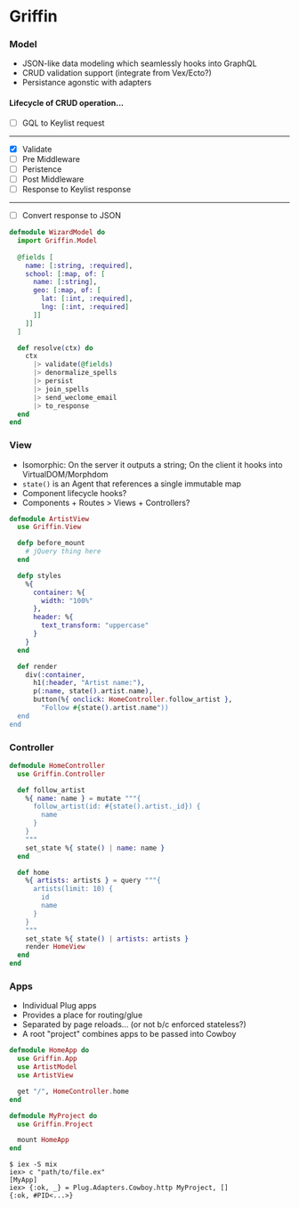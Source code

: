# Griffin

### Model

- JSON-like data modeling which seamlessly hooks into GraphQL
- CRUD validation support (integrate from Vex/Ecto?)
- Persistance agonstic with adapters

#### Lifecycle of CRUD operation...
- [ ] GQL to Keylist request
- --
- [x] Validate
- [ ] Pre Middleware
- [ ] Peristence
- [ ] Post Middleware
- [ ] Response to Keylist response
- --
- [ ] Convert response to JSON

````elixir
defmodule WizardModel do
  import Griffin.Model
  
  @fields [
    name: [:string, :required],
    school: [:map, of: [
      name: [:string],
      geo: [:map, of: [
        lat: [:int, :required],
        lng: [:int, :required]
      ]]
    ]] 
  ]

  def resolve(ctx) do
    ctx
      |> validate(@fields)
      |> denormalize_spells
      |> persist
      |> join_spells
      |> send_weclome_email
      |> to_response    
  end
end
````

### View
- Isomorphic: On the server it outputs a string; On the client it hooks into VirtualDOM/Morphdom
- `state()` is an Agent that references a single immutable map
- Component lifecycle hooks?
- Components + Routes > Views + Controllers?

````elixir
defmodule ArtistView
  use Griffin.View

  defp before_mount
    # jQuery thing here
  end

  defp styles
    %{
      container: %{
        width: "100%"
      },
      header: %{
        text_transform: "uppercase"
      }
    }
  end

  def render
    div(:container,
      h1(:header, "Artist name:"),
      p(:name, state().artist.name),
      button(%{ onclick: HomeController.follow_artist },
        "Follow #{state().artist.name"))
  end
end
````

### Controller

```elixir
defmodule HomeController
  use Griffin.Controller

  def follow_artist
    %{ name: name } = mutate """{
      follow_artist(id: #{state().artist._id}) {
        name
      }
    }
    """
    set_state %{ state() | name: name }
  end

  def home
    %{ artists: artists } = query """{
      artists(limit: 10) {
        id
        name
      }
    }
    """
    set_state %{ state() | artists: artists }
    render HomeView
  end
end
```

### Apps

- Individual Plug apps
- Provides a place for routing/glue
- Separated by page reloads... (or not b/c enforced stateless?)
- A root "project" combines apps to be passed into Cowboy

```elixir
defmodule HomeApp do
  use Griffin.App
  use ArtistModel
  use ArtistView

  get "/", HomeController.home
end

defmodule MyProject do
  use Griffin.Project

  mount HomeApp
end
```

```
$ iex -S mix
iex> c "path/to/file.ex"
[MyApp]
iex> {:ok, _} = Plug.Adapters.Cowboy.http MyProject, []
{:ok, #PID<...>}
```
